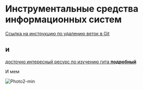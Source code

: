 # Инструментальные средства информационных систем

[Ссылка на инструкцию по удалению веток в Git](https://techrocks.ru/2021/09/04/removing-local-or-remote-branch-in-git/)
## и
 [досточно интересный ресурс по изучению гита **подробный**](https://www.atlassian.com/ru/git/tutorials/syncing/git-pull) 
 
И мем 

![Photo2-min](https://user-images.githubusercontent.com/60782855/189484208-55dcfb04-dcd6-43ff-916a-2b9efa0e569b.jpg)
